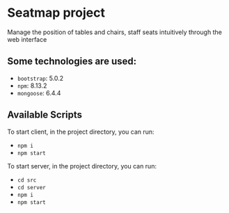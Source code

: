# Seatmap project  
Manage the position of tables and chairs, staff seats intuitively through the web interface

## Some technologies are used:
- `bootstrap`: 5.0.2
- `npm`: 8.13.2
- `mongoose`: 6.4.4

## Available Scripts

To start client, in the project directory, you can run:
- `npm i`
- `npm start`

To start server, in the project directory, you can run:
- `cd src` 
- `cd server` 
- `npm i`
- `npm start` 
